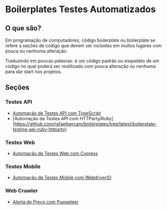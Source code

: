 # __Boilerplates Testes Automatizados__


## __O que são?__
Em programação de computadores, código boilerplate ou boilerplate se refere a seções de código que devem ser incluídas em muitos lugares com pouca ou nenhuma alteração.

Traduzindo em poucas palavras: é um código padrão ou esqueleto de um código no qual poderá ser reutilizado com pouca alteração ou nenhuma para dar start nos projetos.

## __Seções__

### Testes API

* [Automação de Testes API com TypeScript](https://github.com/rafaelbercam/boilerplates/tree/latest/api-tests-typescript)
* [Automação de Testes API com HTTParty/Ruby] (https://github.com/rafaelbercam/boilerplates/tree/latest/boilerplate-testing-api-ruby-httparty)

### Testes Web
* [Automação de Testes Web com Cypress](https://github.com/rafaelbercam/boilerplates/tree/latest/web-dojo-test-cypress)

### Testes Mobile
* [Automação de Testes Mobile com WebdriverIO](https://github.com/rafaelbercam/boilerplates/tree/latest/boilerplate_webdriverio_mobile-master)


### Web Crawler
* [Alerta de Preço com Puppeteer](https://github.com/rafaelbercam/boilerplates/tree/latest/alert-price-Puppeteer)